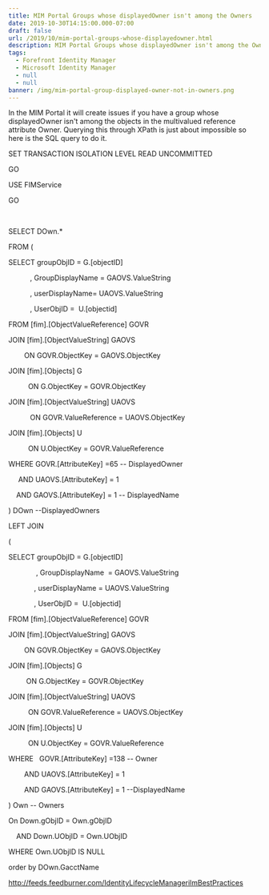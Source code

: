 ```yaml
---
title: MIM Portal Groups whose displayedOwner isn't among the Owners
date: 2019-10-30T14:15:00.000-07:00
draft: false
url: /2019/10/mim-portal-groups-whose-displayedowner.html
description: MIM Portal Groups whose displayedOwner isn't among the Owners
tags:
  - Forefront Identity Manager
  - Microsoft Identity Manager
  - null
  - null
banner: /img/mim-portal-group-displayed-owner-not-in-owners.png
---
```


In the MIM Portal it will create issues if you have a group whose displayedOwner isn't among the objects in the multivalued reference attribute Owner. Querying this through XPath is just about impossible so here is the SQL query to do it.  
  
  

SET TRANSACTION ISOLATION LEVEL READ UNCOMMITTED

GO​

USE FIMService​

GO​

  

​

SELECT DOwn.\*

FROM (​

SELECT groupObjID = G.\[objectID\]

           , GroupDisplayName = GAOVS.ValueString

           , userDisplayName= UAOVS.ValueString

           , UserObjID =  U.\[objectid\]​

FROM \[fim\].\[ObjectValueReference\] GOVR​

JOIN \[fim\].\[ObjectValueString\] GAOVS​

        ON GOVR.ObjectKey = GAOVS.ObjectKey​

JOIN \[fim\].\[Objects\] G​

          ON G.ObjectKey = GOVR.ObjectKey​

JOIN \[fim\].\[ObjectValueString\] UAOVS​

           ON GOVR.ValueReference = UAOVS.ObjectKey​

JOIN \[fim\].\[Objects\] U​

          ON U.ObjectKey = GOVR.ValueReference​

WHERE GOVR.\[AttributeKey\] =65 -- DisplayedOwner​

     AND UAOVS.\[AttributeKey\] = 1 

    AND GAOVS.\[AttributeKey\] = 1 -- DisplayedName​

) DOwn​ --DisplayedOwners

LEFT JOIN​

(​

SELECT groupObjID \= G.\[objectID\]

              , GroupDisplayName  \= GAOVS.ValueString

             , userDisplayName \= UAOVS.ValueString

             , UserObjID \=  U.\[objectid\]​

FROM \[fim\].\[ObjectValueReference\] GOVR​

JOIN \[fim\].\[ObjectValueString\] GAOVS​

        ON GOVR.ObjectKey = GAOVS.ObjectKey​

JOIN \[fim\].\[Objects\] G​

         ON G.ObjectKey = GOVR.ObjectKey​

JOIN \[fim\].\[ObjectValueString\] UAOVS​

          ON GOVR.ValueReference = UAOVS.ObjectKey​

JOIN \[fim\].\[Objects\] U​

          ON U.ObjectKey = GOVR.ValueReference​

WHERE   GOVR.\[AttributeKey\] =138 -- Owner​

        AND UAOVS.\[AttributeKey\] = 1 

        AND GAOVS.\[AttributeKey\] = 1 --DisplayedName​

) Own​ -- Owners

On Down.gObjID = Own.gObjID 

    AND Down.UObjID = Own.UObjID​

WHERE Own.UObjID IS NULL​

order by DOwn.GacctName

  

http://feeds.feedburner.com/IdentityLifecycleManagerilmBestPractices
